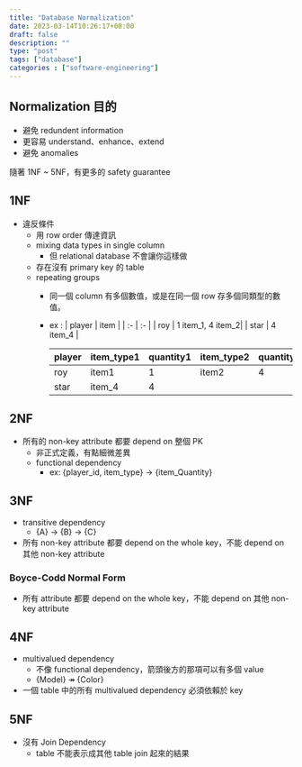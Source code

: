 ```yaml
---
title: "Database Normalization"
date: 2023-03-14T10:26:17+08:00
draft: false
description: ""
type: "post"
tags: ["database"]
categories : ["software-engineering"]
---
```


## Normalization 目的
- 避免 redundent information
- 更容易 understand、enhance、extend
- 避免 anomalies

隨著 1NF ~ 5NF，有更多的 safety guarantee

## 1NF
- 違反條件
    - 用 row order 傳達資訊
    - mixing data types in single column
        - 但 relational database 不會讓你這樣做
    - 存在沒有 primary key 的 table
    - repeating groups
        - 同一個 column 有多個數值，或是在同一個 row 存多個同類型的數值。
        - ex :
            |  player  |  item |
            |  :-  | :-  |
            | roy  | 1 item_1, 4 item_2|
            | star  | 4 item_4 |

            |  player  |  item_type1 | quantity1 | item_type2 | quantity2|
            |  :-  |  :- | :- | :- | :-|
            |  roy  |  item1 | 1 | item2 | 4|
            | star  | item_4 | 4| | |

## 2NF
- 所有的 non-key attribute 都要 depend on 整個 PK
    - 非正式定義，有點細微差異
    - functional dependency
        - ex: {player_id, item_type} -> {item_Quantity}

## 3NF
- transitive dependency
    - {A} -> {B} -> {C}
- 所有 non-key attribute 都要 depend on the whole key，不能 depend on 其他 non-key attribute
### Boyce-Codd Normal Form
- 所有 attribute 都要 depend on the whole key，不能 depend on 其他 non-key attribute


## 4NF
- multivalued dependency
    - 不像 functional dependency，箭頭後方的那項可以有多個 value
    - {Model} $\twoheadrightarrow$ {Color}
- 一個 table 中的所有 multivalued dependency 必須依賴於 key

## 5NF
- 沒有 Join Dependency
    - table 不能表示成其他 table join 起來的結果